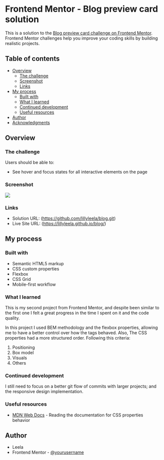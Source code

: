 # Frontend Mentor - Blog preview card solution

This is a solution to the [Blog preview card challenge on Frontend Mentor](https://www.frontendmentor.io/challenges/blog-preview-card-ckPaj01IcS). Frontend Mentor challenges help you improve your coding skills by building realistic projects. 

## Table of contents

- [Overview](#overview)
  - [The challenge](#the-challenge)
  - [Screenshot](#screenshot)
  - [Links](#links)
- [My process](#my-process)
  - [Built with](#built-with)
  - [What I learned](#what-i-learned)
  - [Continued development](#continued-development)
  - [Useful resources](#useful-resources)
- [Author](#author)
- [Acknowledgments](#acknowledgments)

## Overview

### The challenge

Users should be able to:

- See hover and focus states for all interactive elements on the page

### Screenshot

![](./Screenshot.png)

### Links

- Solution URL: (https://github.com/lillyleela/blog.git)
- Live Site URL: (https://lillyleela.github.io/blog/)

## My process

### Built with

- Semantic HTML5 markup
- CSS custom properties
- Flexbox
- CSS Grid
- Mobile-first workflow

### What I learned
This is my second project from Frontend Mentor, and despite been similar to the first one I felt a great progress in the time I spent on it and the code quality.

In this project I used BEM methodology and the flexbox properties, allowing me to have a better control over how the tags behaved. Also, The CSS properties had a more structured order. Following this criteria:

1. Positioning
2. Box model
3. Visuals
4. Others

### Continued development

I still need to focus on a better git flow of commits with larger projects; and the responsive design implementation.

### Useful resources

- [MDN Web Docs](https://developer.mozilla.org/es/) - Reading the documentation for CSS properties behavior

## Author

- Leela
- Frontend Mentor - [@yourusername](https://www.frontendmentor.io/profile/lillyleela)
